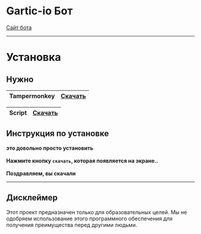 # Gartic-io Бот
[Сайт бота](https://iliasaw.github.io/garticio/)



-----------------------
# Установка
## Нужно 
| Tampermonkey  | [Скачать](https://www.tampermonkey.net) |
| ----------- | ------- |

| Script        | [Скачать](https://github.com/iliasaw/garticio/raw/main/script/Gartic%20bot%20control.user.js) |
| ----------- | ------- |

## Инструкция по установке
**это довольно просто установить**\
\
**Нажмите кнопку `скачать`, которая появляется на экране..**\
\
**Поздравляем, вы скачали**

    


-----------------------
## Дисклеймер 
Этот проект предназначен только для образовательных целей. Мы не одобряем использование этого программного обеспечения для получения преимущества перед другими людьми.
